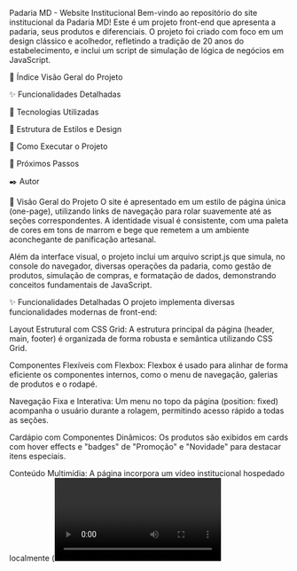 Padaria MD - Website Institucional
Bem-vindo ao repositório do site institucional da Padaria MD! Este é um projeto front-end que apresenta a padaria, seus produtos e diferenciais. O projeto foi criado com foco em um design clássico e acolhedor, refletindo a tradição de 20 anos do estabelecimento, e inclui um script de simulação de lógica de negócios em JavaScript.

📜 Índice
Visão Geral do Projeto

✨ Funcionalidades Detalhadas

🚀 Tecnologias Utilizadas

🎨 Estrutura de Estilos e Design

🔧 Como Executar o Projeto

🌟 Próximos Passos

✒️ Autor

📖 Visão Geral do Projeto
O site é apresentado em um estilo de página única (one-page), utilizando links de navegação para rolar suavemente até as seções correspondentes. A identidade visual é consistente, com uma paleta de cores em tons de marrom e bege que remetem a um ambiente aconchegante de panificação artesanal.

Além da interface visual, o projeto inclui um arquivo script.js que simula, no console do navegador, diversas operações da padaria, como gestão de produtos, simulação de compras, e formatação de dados, demonstrando conceitos fundamentais de JavaScript.

✨ Funcionalidades Detalhadas
O projeto implementa diversas funcionalidades modernas de front-end:

Layout Estrutural com CSS Grid: A estrutura principal da página (header, main, footer) é organizada de forma robusta e semântica utilizando CSS Grid.

Componentes Flexíveis com Flexbox: Flexbox é usado para alinhar de forma eficiente os componentes internos, como o menu de navegação, galerias de produtos e o rodapé.

Navegação Fixa e Interativa: Um menu no topo da página (position: fixed) acompanha o usuário durante a rolagem, permitindo acesso rápido a todas as seções.

Cardápio com Componentes Dinâmicos: Os produtos são exibidos em cards com hover effects e "badges" de "Promoção" e "Novidade" para destacar itens especiais.

Conteúdo Multimídia: A página incorpora um vídeo institucional hospedado localmente (<video>) e um vídeo do YouTube (<iframe>).

Elementos de UI Flutuantes: Botões de "Voltar ao Topo" e um link direto para o WhatsApp melhoram a usabilidade e o engajamento.

Simulação de Lógica de Negócios (via Console): O arquivo script.js executa uma série de operações que são exibidas no console do desenvolvedor, incluindo:

Gerenciamento de Dados: Criação de produtos, clientes e categorias usando objetos e arrays.

Simulação de Compra: Cálculo de subtotal, aplicação de descontos com base na quantidade e cálculo de troco.

Formatação de Dados: Conversão de valores numéricos para o formato de moeda (BRL e EUR), formatação de datas e capitalização de nomes.

Carrinho de Compras Dinâmico: Funções para adicionar, remover e visualizar itens em um carrinho de compras.

Geração de Relatórios: Criação de um objeto de pedido final consolidando todas as informações da compra.

🚀 Tecnologias Utilizadas
Este projeto foi construído utilizando tecnologias web fundamentais:

HTML5: Para a estruturação semântica de todo o conteúdo do site.

CSS3: Para estilização completa, layout e interatividade, com destaque para:

CSS Grid: Para o layout principal da página.

Flexbox: Para alinhamento de componentes internos.

CSS Variables: Para manter a consistência do tema (ex: var(--cor-fundo)).

Positioning: Uso de fixed e absolute para a barra de navegação e badges.

Pseudo-classes: Uso extensivo de :hover, :focus, :active, e :nth-child(even) para interatividade e legibilidade.

JavaScript (ES6+): Utilizado para simular a lógica de negócios da padaria no console do navegador, demonstrando conceitos como:

Estruturas de Dados: Objetos e Arrays para modelar a realidade.

Funções: Declaração de funções tradicionais, funções com retorno e Arrow Functions.

Controle de Fluxo: Uso de if/else if e laços for.

Manipulação de Dados: Métodos de String, Number e Date.

🎨 Estrutura de Estilos e Design
O arquivo style.css é organizado de forma clara, com seções comentadas que facilitam a manutenção. A fonte principal utilizada é a 'Cinzel', uma fonte serifada que confere um ar de elegância e tradição ao design. A paleta de cores foca em tons terrosos para criar uma atmosfera acolhedora.

🔧 Como Executar o Projeto
Para visualizar este projeto, basta seguir os passos:

Clone ou baixe o repositório para o seu computador.

Certifique-se de que a estrutura de pastas está correta, com index.html na raiz e os outros arquivos em suas respectivas pastas (css/, js/, assets/).

Abra o arquivo index.html em qualquer navegador de internet (Google Chrome, Firefox, etc.).

Importante: Abra o console do desenvolvedor (pressione F12) para ver a simulação do script.js em ação.

🌟 Próximos Passos
Como forma de aprimorar o projeto, as seguintes funcionalidades podem ser implementadas:

Responsividade: Adicionar Media Queries no CSS para garantir que o site se adapte perfeitamente a telas de tablets e celulares.

Interatividade com o DOM: Utilizar o JavaScript para manipular o HTML e o CSS diretamente, tornando a página interativa (ex: adicionar itens ao carrinho visualmente, em vez de apenas no console).

✒️ Autor
Projeto desenvolvido por Verônica Dias.
